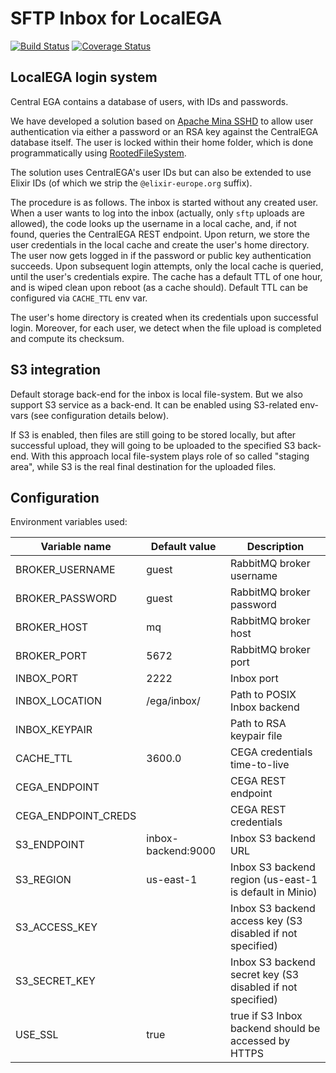 # SFTP Inbox for LocalEGA

[![Build Status](https://travis-ci.org/NBISweden/LocalEGA-inbox.svg?branch=master)](https://travis-ci.org/NBISweden/LocalEGA-inbox)
[![Coverage Status](https://coveralls.io/repos/github/NBISweden/LocalEGA-inbox/badge.svg)](https://coveralls.io/github/NBISweden/LocalEGA-inbox)

## LocalEGA login system

Central EGA contains a database of users, with IDs and passwords.

We have developed a solution based on [Apache Mina SSHD](https://mina.apache.org/sshd-project/)
to allow user authentication via
either a password or an RSA key against the CentralEGA database
itself. The user is locked within their home folder, which is done programmatically using [RootedFileSystem](https://github.com/apache/mina-sshd/blob/master/sshd-core/src/main/java/org/apache/sshd/common/file/root/RootedFileSystem.java).

The solution uses CentralEGA's user IDs but can also be extended to
use Elixir IDs (of which we strip the ``@elixir-europe.org`` suffix).


The procedure is as follows. The inbox is started without any created
user. When a user wants to log into the inbox (actually, only ``sftp``
uploads are allowed), the code looks up the username in a local
cache, and, if not found, queries the CentralEGA REST endpoint. Upon
return, we store the user credentials in the local cache and create
the user's home directory. The user now gets logged in if the password
or public key authentication succeeds. Upon subsequent login attempts,
only the local cache is queried, until the user's credentials
expire. The cache has a default TTL of one hour, and is wiped clean
upon reboot (as a cache should). Default TTL can be configured via ``CACHE_TTL`` env var.

The user's home directory is created when its credentials upon successful login.
Moreover, for each user, we detect when the file upload is completed and compute its
checksum. 

## S3 integration

Default storage back-end for the inbox is local file-system. But we also support S3 service as a back-end. It can be 
enabled using S3-related env-vars (see configuration details below).

If S3 is enabled, then files are still going to be stored locally, but after successful upload, they will going to be 
uploaded to the specified S3 back-end. With this approach local file-system plays role of so called "staging area", 
while S3 is the real final destination for the uploaded files.

## Configuration

Environment variables used:


| Variable name         | Default value      | Description                                                |
|-----------------------|--------------------|------------------------------------------------------------|
| BROKER_USERNAME       | guest              | RabbitMQ broker username                                   |
| BROKER_PASSWORD       | guest              | RabbitMQ broker password                                   |
| BROKER_HOST           | mq                 | RabbitMQ broker host                                       |
| BROKER_PORT           | 5672               | RabbitMQ broker port                                       |
| INBOX_PORT            | 2222               | Inbox port                                                 |
| INBOX_LOCATION        | /ega/inbox/        | Path to POSIX Inbox backend                                |
| INBOX_KEYPAIR         |                    | Path to RSA keypair file                     |
| CACHE_TTL             | 3600.0             | CEGA credentials time-to-live                              |
| CEGA_ENDPOINT         |                    | CEGA REST endpoint                                         |
| CEGA_ENDPOINT_CREDS   |                    | CEGA REST credentials                                      |
| S3_ENDPOINT           | inbox-backend:9000 | Inbox S3 backend URL                                       |
| S3_REGION             | us-east-1          | Inbox S3 backend region (us-east-1 is default in Minio)    |
| S3_ACCESS_KEY         |                    | Inbox S3 backend access key (S3 disabled if not specified) |
| S3_SECRET_KEY         |                    | Inbox S3 backend secret key (S3 disabled if not specified) |
| USE_SSL               | true               | true if S3 Inbox backend should be accessed by HTTPS       |
